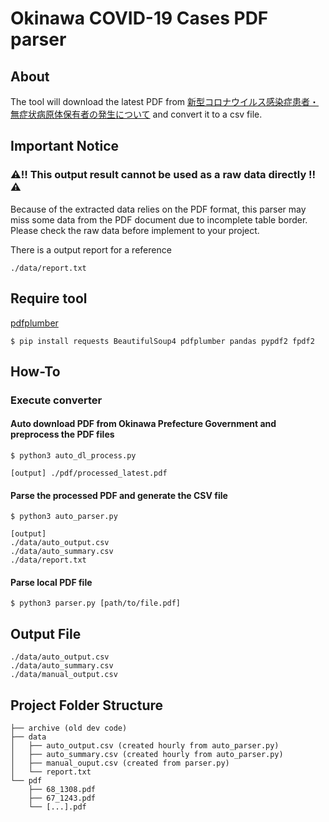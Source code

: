 # Okinawa COVID-19 Cases PDF parser

## About
The tool will download the latest PDF from [新型コロナウイルス感染症患者・無症状病原体保有者の発生について](https://www.pref.okinawa.lg.jp/site/hoken/chiikihoken/kekkaku/press/20200214_covid19_pr1.html) and convert it to a csv file.

## Important Notice
### ⚠️‼️ This output result cannot be used as a raw data directly ‼️⚠️
Because of the extracted data relies on the PDF format, this parser may miss some data from the PDF document due to incomplete table border.
Please check the raw data before implement to your project.

There is a output report for a reference
```
./data/report.txt
```

## Require tool
[pdfplumber](https://github.com/jsvine/pdfplumber)

```
$ pip install requests BeautifulSoup4 pdfplumber pandas pypdf2 fpdf2
```

## How-To

### Execute converter

#### Auto download PDF from Okinawa Prefecture Government and preprocess the PDF files
```
$ python3 auto_dl_process.py

[output] ./pdf/processed_latest.pdf
```
#### Parse the processed PDF and generate the CSV file
```
$ python3 auto_parser.py

[output] 
./data/auto_output.csv
./data/auto_summary.csv
./data/report.txt
```

#### Parse local PDF file
```
$ python3 parser.py [path/to/file.pdf]
```

## Output File
```
./data/auto_output.csv
./data/auto_summary.csv
./data/manual_output.csv
```

## Project Folder Structure
```
├── archive (old dev code)
├── data
│   ├── auto_output.csv (created hourly from auto_parser.py)
│   ├── auto_summary.csv (created hourly from auto_parser.py)
│   ├── manual_ouput.csv (created from parser.py)
│   └── report.txt
└── pdf
    ├── 68_1308.pdf
    ├── 67_1243.pdf
    └── [...].pdf
```
